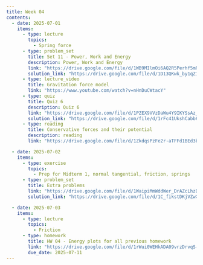```yaml
---
title: Week 04
contents:
  - date: 2025-07-01
    items:
      - type: lecture
        topics:
          - Spring force
      - type: problem_set
        title: Set 11 - Power, Work and Energy
        description: Power, Work and Energy
        link: "https://drive.google.com/file/d/1WB9MIlmOi6AQ2R5Perhf5mRFoWb9DuHB/view?usp=drivesdk"
        solution_link: "https://drive.google.com/file/d/1D13QKwk_by1qZ1BfLU4vpF8-n1opbhDZ/view?usp=sharing"
      - type: lecture_video
        title: Gravitation force model
        link: "https://www.youtube.com/watch?v=nHnDuCWtacY"
      - type: quiz
        title: Quiz 6
        description: Quiz 6
        link: "https://drive.google.com/file/d/1PZEX9VVzDaWu4Y9IKYSsAz_bAPdlIQ3m/view?usp=share_link"
        solution_link: "https://drive.google.com/file/d/1rFc41UkshCabb6pkUBrHpWROBG4sHV5g/view?usp=share_link"
      - type: reading
        title: Conservative forces and their potential
        description: reading
        link: "https://drive.google.com/file/d/1ZkdqsPzFe2r-aTFFd1BEd3b8L2MqyxHh/view?usp=share_link"

  - date: 2025-07-02
    items:
      - type: exercise
        topics:
          - Prep for Midterm 1, normal tangential, friction, springs
      - type: problem_set
        title: Extra problems
        link: "https://drive.google.com/file/d/1WaipiMmWddWer_DrAZcLhzDUnNOMbbq6/view?usp=sharing"
        solution_link: "https://drive.google.com/file/d/1C_fikstDKjVZwX6BM0Y8Xf_ftwCiu4W7/view?usp=sharing"

  - date: 2025-07-03
    items:
      - type: lecture
        topics:
          - Friction
      - type: homework
        title: HW 04 - Energy plots for all previous homework
        link: "https://drive.google.com/file/d/1rWui0WEHkADA09vrzDrvqS-DLlC06Zix/view?usp=share_link"
        due_date: 2025-07-11
---
```

